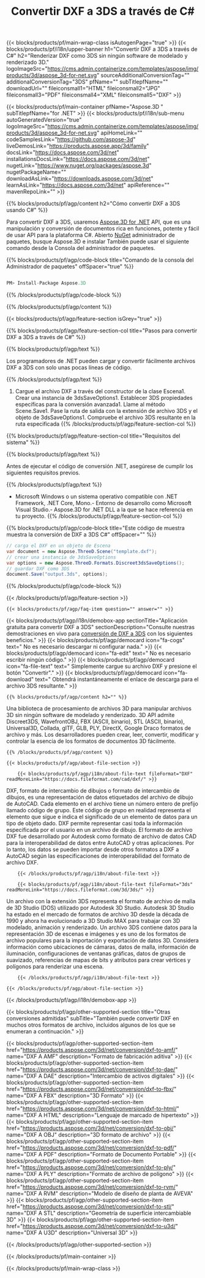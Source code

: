 ﻿---
title: Convertir DXF a 3DS a través de C# 
weight: 1360
url: /es/net/conversion/dxf-to-3ds/ 
description: Ejemplo de código para la conversión de DXF a 3DS C#. Utilice el código de ejemplo API para la conversión por lotes de archivos DXF a 3DS dentro de VB.NET, Asp.NET o cualquier aplicación basada en .NET.
---
{{< blocks/products/pf/main-wrap-class isAutogenPage="true" >}}
{{< blocks/products/pf/i18n/upper-banner h1="Convertir DXF a 3DS a través de C#" h2="Renderizar DXF como 3DS sin ningún software de modelado y renderizado 3D." logoImageSrc="https://cms.admin.containerize.com/templates/aspose/img/products/3d/aspose_3d-for-net.svg" sourceAdditionalConversionTag="" additionalConversionTag="3DS" pfName="" subTitlepfName="" downloadUrl="" fileiconsmall1="HTML" fileiconsmall2="JPG" fileiconsmall3="PDF" fileiconsmall4="XML" fileiconsmall5="DXF" >}}

{{< blocks/products/pf/main-container pfName="Aspose.3D " subTitlepfName="for .NET" >}}
{{< blocks/products/pf/i18n/sub-menu autoGeneratedVersion="true" logoImageSrc="https://cms.admin.containerize.com/templates/aspose/img/products/3d/aspose_3d-for-net.svg" apiHomeLink="" codeSamplesLink="https://github.com/aspose-3d" liveDemosLink="https://products.aspose.app/3d/family" docsLink="https://docs.aspose.com/3d/net" installationsDocsLink="https://docs.aspose.com/3d/net" nugetLink="https://www.nuget.org/packages/aspose.3d" nugetPackageName="" downloadAsLink="https://downloads.aspose.com/3d/net" learnAsLink="https://docs.aspose.com/3d/net" apiReference="" mavenRepoLink="" >}}

{{% blocks/products/pf/agp/content h2="Cómo convertir DXF a 3DS usando C#" %}}

 Para convertir DXF a 3DS, usaremos
 [Aspose.3D for .NET](https://products.aspose.com/3d/net) 
 API, que es una manipulación y conversión de documentos rica en funciones, potente y fácil de usar API para la plataforma C#. Abierto
 [NuGet](https://www.nuget.org/packages/aspose.3d) 
 administrador de paquetes, busque
 Aspose.3D 
 e instalar También puede usar el siguiente comando desde la Consola del administrador de paquetes.

{{% blocks/products/pf/agp/code-block title="Comando de la consola del Administrador de paquetes" offSpacer="true" %}}

```cs

PM> Install-Package Aspose.3D


```

{{% /blocks/products/pf/agp/code-block %}}

{{% /blocks/products/pf/agp/content %}}

{{< blocks/products/pf/agp/feature-section isGrey="true" >}}

{{% blocks/products/pf/agp/feature-section-col title="Pasos para convertir DXF a 3DS a través de C#" %}}

{{% blocks/products/pf/agp/text %}}

 Los programadores de .NET pueden cargar y convertir fácilmente archivos DXF a 3DS con solo unas pocas líneas de código.

{{% /blocks/products/pf/agp/text %}}

1. Cargue el archivo DXF a través del constructor de la clase Escena1. Crear una instancia de 3dsSaveOptions1. Establecer 3DS propiedades específicas para la conversión avanzada1. Llame al método Scene.Save1. Pase la ruta de salida con la extensión de archivo 3DS y el objeto de 3dsSaveOptions1. Compruebe el archivo 3DS resultante en la ruta especificada
{{% /blocks/products/pf/agp/feature-section-col %}}

{{% blocks/products/pf/agp/feature-section-col title="Requisitos del sistema" %}}

{{% blocks/products/pf/agp/text %}}

 Antes de ejecutar el código de conversión .NET, asegúrese de cumplir los siguientes requisitos previos.

{{% /blocks/products/pf/agp/text %}}

- Microsoft Windows o un sistema operativo compatible con .NET Framework, .NET Core, Mono.- Entorno de desarrollo como Microsoft Visual Studio.- Aspose.3D for .NET DLL a la que se hace referencia en tu proyecto.
{{% /blocks/products/pf/agp/feature-section-col %}}

{{% blocks/products/pf/agp/code-block title="Este código de muestra muestra la conversión de DXF a 3DS C#" offSpacer="" %}}

```cs
// carga el DXF en un objeto de Escena 
var document = new Aspose.ThreeD.Scene("template.dxf");
// crear una instancia de 3dsSaveOptions 
var options = new Aspose.ThreeD.Formats.Discreet3dsSaveOptions();
// guardar DXF como 3DS 
document.Save("output.3ds", options); 


```

{{% /blocks/products/pf/agp/code-block %}}

{{< /blocks/products/pf/agp/feature-section >}}

    {{< blocks/products/pf/agp/faq-item question="" answer="" >}}
 

<!-- aboutfile Starts -->

{{< blocks/products/pf/agp/i18n/demobox-app sectionTitle="Aplicación gratuita para convertir DXF a 3DS" sectionDescription="Consulte nuestras demostraciones en vivo para [conversión de DXF a 3DS](https://products.aspose.app/3d/conversion/dxf-to-3ds) con los siguientes beneficios." >}}
        {{< blocks/products/pf/agp/democard icon="fa-cogs" text=" No es necesario descargar ni configurar nada." >}}
        {{< blocks/products/pf/agp/democard icon="fa-edit" text=" No es necesario escribir ningún código." >}}
        {{< blocks/products/pf/agp/democard icon="fa-file-text" text=" Simplemente cargue su archivo DXF y presione el botón \"Convertir\"." >}}
        {{< blocks/products/pf/agp/democard icon="fa-download" text=" Obtendrá instantáneamente el enlace de descarga para el archivo 3DS resultante." >}}

    {{% blocks/products/pf/agp/content h2="" %}}

 Una biblioteca de procesamiento de archivos 3D para manipular archivos 3D sin ningún software de modelado y renderizado. 3D API admite Discreet3DS, WavefrontOBJ, FBX (ASCII, binario), STL (ASCII, binario), Universal3D, Collada, glTF, GLB, PLY, DirectX, Google Draco formatos de archivo y más. Los desarrolladores pueden crear, leer, convertir, modificar y controlar la esencia de los formatos de documentos 3D fácilmente.



    {{% /blocks/products/pf/agp/content %}}

    {{< blocks/products/pf/agp/about-file-section >}}

        {{< blocks/products/pf/agp/i18n/about-file-text fileFormat="DXF" readMoreLink="https://docs.fileformat.com/cad/dxf/" >}}
DXF, formato de intercambio de dibujos o formato de intercambio de dibujos, es una representación de datos etiquetados del archivo de dibujo de AutoCAD. Cada elemento en el archivo tiene un número entero de prefijo llamado código de grupo. Este código de grupo en realidad representa el elemento que sigue e indica el significado de un elemento de datos para un tipo de objeto dado. DXF permite representar casi toda la información especificada por el usuario en un archivo de dibujo. El formato de archivo DXF fue desarrollado por Autodesk como formato de archivo de datos CAD para la interoperabilidad de datos entre AutoCAD y otras aplicaciones. Por lo tanto, los datos se pueden importar desde otros formatos a DXF a AutoCAD según las especificaciones de interoperabilidad del formato de archivo DXF.

        {{< /blocks/products/pf/agp/i18n/about-file-text >}}

        {{< blocks/products/pf/agp/i18n/about-file-text fileFormat="3ds" readMoreLink="https://docs.fileformat.com/3d/3ds/" >}}
Un archivo con la extensión 3DS representa el formato de archivo de malla de 3D Studio (DOS) utilizado por Autodesk 3D Studio. Autodesk 3D Studio ha estado en el mercado de formatos de archivo 3D desde la década de 1990 y ahora ha evolucionado a 3D Studio MAX para trabajar con 3D modelado, animación y renderizado. Un archivo 3DS contiene datos para la representación 3D de escenas e imágenes y es uno de los formatos de archivo populares para la importación y exportación de datos 3D. Considera información como ubicaciones de cámaras, datos de malla, información de iluminación, configuraciones de ventanas gráficas, datos de grupos de suavizado, referencias de mapas de bits y atributos para crear vértices y polígonos para renderizar una escena.

        {{< /blocks/products/pf/agp/i18n/about-file-text >}}

    {{< /blocks/products/pf/agp/about-file-section >}}

{{< /blocks/products/pf/agp/i18n/demobox-app >}}

<!-- aboutfile Ends -->

{{< blocks/products/pf/agp/other-supported-section title="Otras conversiones admitidas" subTitle="También puede convertir DXF en muchos otros formatos de archivo, incluidos algunos de los que se enumeran a continuación." >}}

{{< blocks/products/pf/agp/other-supported-section-item href="https://products.aspose.com/3d/net/conversion/dxf-to-amf/" name="DXF A AMF" description="Formato de fabricación aditiva" >}}
{{< blocks/products/pf/agp/other-supported-section-item href="https://products.aspose.com/3d/net/conversion/dxf-to-dae/" name="DXF A DAE" description="Intercambio de activos digitales" >}}
{{< blocks/products/pf/agp/other-supported-section-item href="https://products.aspose.com/3d/net/conversion/dxf-to-fbx/" name="DXF A FBX" description="3D Formato" >}}
{{< blocks/products/pf/agp/other-supported-section-item href="https://products.aspose.com/3d/net/conversion/dxf-to-html/" name="DXF A HTML" description="Lenguaje de marcado de hipertexto" >}}
{{< blocks/products/pf/agp/other-supported-section-item href="https://products.aspose.com/3d/net/conversion/dxf-to-obj/" name="DXF A OBJ" description="3D formato de archivo" >}}
{{< blocks/products/pf/agp/other-supported-section-item href="https://products.aspose.com/3d/net/conversion/dxf-to-pdf/" name="DXF A PDF" description="Formato de Documento Portable" >}}
{{< blocks/products/pf/agp/other-supported-section-item href="https://products.aspose.com/3d/net/conversion/dxf-to-ply/" name="DXF A PLY" description="Formato de archivo de polígono" >}}
{{< blocks/products/pf/agp/other-supported-section-item href="https://products.aspose.com/3d/net/conversion/dxf-to-rvm/" name="DXF A RVM" description="Modelo de diseño de planta de AVEVA" >}}
{{< blocks/products/pf/agp/other-supported-section-item href="https://products.aspose.com/3d/net/conversion/dxf-to-stl/" name="DXF A STL" description="Geometría de superficie intercambiable 3D" >}}
{{< blocks/products/pf/agp/other-supported-section-item href="https://products.aspose.com/3d/net/conversion/dxf-to-u3d/" name="DXF A U3D" description="Universal 3D" >}}

{{< /blocks/products/pf/agp/other-supported-section >}}

{{< /blocks/products/pf/main-container >}}
    
{{< /blocks/products/pf/main-wrap-class >}}